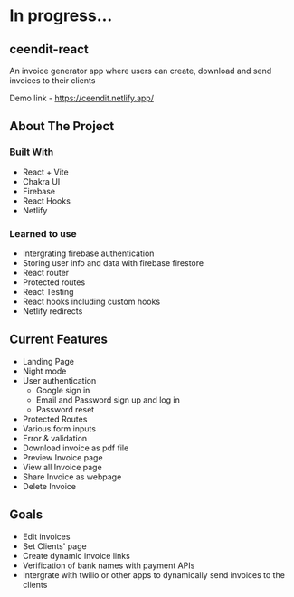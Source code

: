 # In progress...

## ceendit-react

An invoice generator app where users can create, download and send invoices to their clients

Demo link - https://ceendit.netlify.app/

## About The Project

### Built With

- React + Vite
- Chakra UI
- Firebase
- React Hooks
- Netlify

### Learned to use

- Intergrating firebase authentication
- Storing user info and data with firebase firestore
- React router
- Protected routes
- React Testing
- React hooks including custom hooks
- Netlify redirects

## Current Features

- Landing Page
- Night mode
- User authentication
  - Google sign in
  - Email and Password sign up and log in
  - Password reset
- Protected Routes
- Various form inputs
- Error & validation
- Download invoice as pdf file
- Preview Invoice page
- View all Invoice page
- Share Invoice as webpage
- Delete Invoice

## Goals

- Edit invoices
- Set Clients' page
- Create dynamic invoice links
- Verification of bank names with payment APIs
- Intergrate with twilio or other apps to dynamically send invoices to the clients
